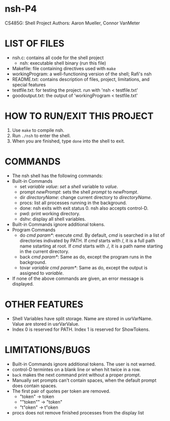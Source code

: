 # nsh-P4
CS485G: Shell Project
Authors: Aaron Mueller, Connor VanMeter

# LIST OF FILES
* nsh.c: contains all code for the shell project
	- nsh: executable shell binary (run this file)
* Makefile: file containing directives used with `make`
* workingProgram: a well-functioning version of the shell; Rafi's nsh
* README.txt: contains description of files, project, limitations, and special features
* testfile.txt: for testing the project. run with 'nsh < testfile.txt'
* goodoutput.txt: the output of 'workingProgram < testfile.txt'

# HOW TO RUN/EXIT THIS PROJECT
1. Use `make` to compile nsh.
2. Run `./nsh` to enter the shell.
3. When you are finished, type `done` into the shell to exit.

# COMMANDS
* The nsh shell has the following commands:
* Built-in Commands
	- set _variable value_: _set_ a _shell_ variable to _value_.
	- prompt _newPrompt_: sets the shell _prompt_ to _newPrompt_.
	- dir _directoryName_: change current directory to _directoryName_.
	- procs: list all processes running in the background.
	- done: nsh exits with exit status 0. nsh also accepts control-D.
	- pwd: print working directory.
	- dshv: display all shell variables.
* Built-in Commands ignore additional tokens.
* Program Commands
	- do _cmd param*_: execute _cmd_. By default, _cmd_ is searched in a list of directories indivated by PATH. If _cmd_ starts with /, it is a full path name sstarting at root. If _cmd_ starts with ./, it is a path name starting in the current directory.
	- back _cmd param*_: Same as do, except the program runs in the background.
	- tovar _variable cmd param*_: Same as do, except the output is assigned to _variable_.
* If none of the above commands are given, an error message is displayed.

# OTHER FEATURES
* Shell Variables have split storage. Name are stored in usrVarName. Value are stored in usrVarValue.
* Index 0 is reserved for PATH. Index 1 is reserved for ShowTokens.

# LIMITATIONS/BUGS
* Built-in Commands ignore additional tokens. The user is not warned.
* control-D termintes on a blank line or when hit twice in a row.
* `back` makes the next command print without a proper prompt.
* Manually set prompts can't contain spaces, when the default prompt does contain spaces.
* The first pair of quotes per token are removed.
	- "token" -> token
	- ""token"" -> "token"
	- "t"oken" -> t"oken
* procs does not remove finished processes from the display list
